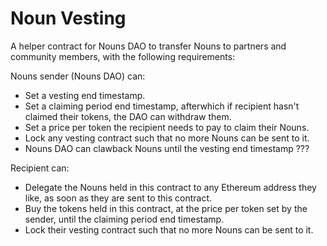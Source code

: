 # Noun Vesting

A helper contract for Nouns DAO to transfer Nouns to partners and community members, with the following requirements:

Nouns sender (Nouns DAO) can:

- Set a vesting end timestamp.
- Set a claiming period end timestamp, afterwhich if recipient hasn't claimed their tokens, the DAO can withdraw them.
- Set a price per token the recipient needs to pay to claim their Nouns.
- Lock any vesting contract such that no more Nouns can be sent to it.
- Nouns DAO can clawback Nouns until the vesting end timestamp ???

Recipient can:

- Delegate the Nouns held in this contract to any Ethereum address they like, as soon as they are sent to this contract.
- Buy the tokens held in this contract, at the price per token set by the sender, until the claiming period end timestamp.
- Lock their vesting contract such that no more Nouns can be sent to it.
